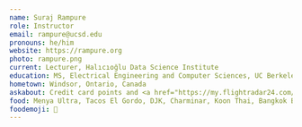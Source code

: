 ```yaml
---
name: Suraj Rampure
role: Instructor
email: rampure@ucsd.edu
pronouns: he/him
website: https://rampure.org
photo: rampure.png
current: Lecturer, Halıcıoğlu Data Science Institute
education: MS, Electrical Engineering and Computer Sciences, UC Berkeley
hometown: Windsor, Ontario, Canada
askabout: Credit card points and <a href="https://my.flightradar24.com/surajrampure">traveling</a>, my dog back home, the Lakers, my academic journey, and <a href="https://rampure.org/assets/me_dancing.gif">this</a>
food: Menya Ultra, Tacos El Gordo, DJK, Charminar, Koon Thai, Bangkok Bay, SomiSomi
foodemoji: 🍜
---
```


